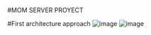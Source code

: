 #MOM SERVER PROYECT


#First architecture approach
![image](https://user-images.githubusercontent.com/57159295/229846333-175b23ca-acb5-4693-b053-c3d8360e572f.png)
![image](https://user-images.githubusercontent.com/57159295/229846898-a94a44cd-ed2e-4aab-88f5-d00aaee1d3f8.png)
